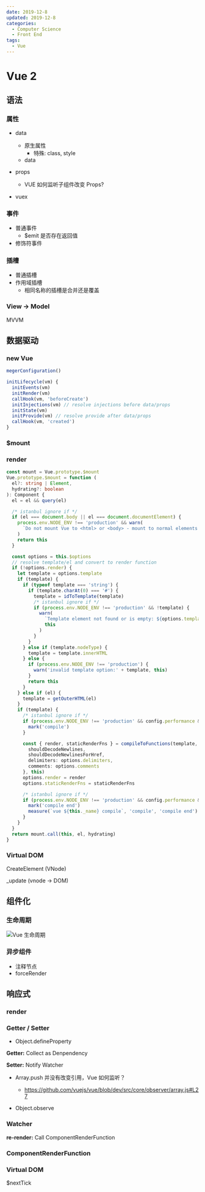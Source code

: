 ```yaml
---
date: 2019-12-8
updated: 2019-12-8
categories:
  - Computer Science
  - Front End
tags:
  - Vue
---
```


# Vue 2

## 语法

### 属性

- data
  - 原生属性
    - 特殊: class, style
  - data
  
- props
  - VUE 如何监听子组件改变 Props?

- vuex

### 事件

- 普通事件
  - $emit 是否存在返回值
- 修饰符事件

### 插槽

- 普通插槽
- 作用域插槽
  - 相同名称的插槽是合并还是覆盖

### View -> Model

MVVM

## 数据驱动

### new Vue

```typescript
megerConfiguration()

initLifecycle(vm) {
  initEvents(vm)
  initRender(vm)
  callHook(vm, 'beforeCreate')
  initInjections(vm) // resolve injections before data/props
  initState(vm)
  initProvide(vm) // resolve provide after data/props
  callHook(vm, 'created')
}
```

### $mount

### render

```typescript
const mount = Vue.prototype.$mount
Vue.prototype.$mount = function (
  el?: string | Element,
  hydrating?: boolean
): Component {
  el = el && query(el)

  /* istanbul ignore if */
  if (el === document.body || el === document.documentElement) {
    process.env.NODE_ENV !== 'production' && warn(
      `Do not mount Vue to <html> or <body> - mount to normal elements instead.`
    )
    return this
  }

  const options = this.$options
  // resolve template/el and convert to render function
  if (!options.render) {
    let template = options.template
    if (template) {
      if (typeof template === 'string') {
        if (template.charAt(0) === '#') {
          template = idToTemplate(template)
          /* istanbul ignore if */
          if (process.env.NODE_ENV !== 'production' && !template) {
            warn(
              `Template element not found or is empty: ${options.template}`,
              this
            )
          }
        }
      } else if (template.nodeType) {
        template = template.innerHTML
      } else {
        if (process.env.NODE_ENV !== 'production') {
          warn('invalid template option:' + template, this)
        }
        return this
      }
    } else if (el) {
      template = getOuterHTML(el)
    }
    if (template) {
      /* istanbul ignore if */
      if (process.env.NODE_ENV !== 'production' && config.performance && mark) {
        mark('compile')
      }

      const { render, staticRenderFns } = compileToFunctions(template, {
        shouldDecodeNewlines,
        shouldDecodeNewlinesForHref,
        delimiters: options.delimiters,
        comments: options.comments
      }, this)
      options.render = render
      options.staticRenderFns = staticRenderFns

      /* istanbul ignore if */
      if (process.env.NODE_ENV !== 'production' && config.performance && mark) {
        mark('compile end')
        measure(`vue ${this._name} compile`, 'compile', 'compile end')
      }
    }
  }
  return mount.call(this, el, hydrating)
}
```

### Virtual DOM

CreateElement (VNode)

_update (vnode -> DOM)

## 组件化

### 生命周期

![Vue 生命周期](./assets/vue2-lifecycle.png)

### 异步组件

- 注释节点
- forceRender

## 响应式

### render

### Getter / Setter

- Object.defineProperty

**Getter:** Collect as Denpendency

**Setter:** Notify Watcher

  - Array.push 并没有改变引用，Vue 如何监听？
    - https://github.com/vuejs/vue/blob/dev/src/core/observer/array.js#L27

  - Object.observe


### Watcher

**re-render:** Call ComponentRenderFunction

### ComponentRenderFunction

### Virtual DOM

$nextTick
